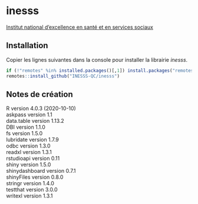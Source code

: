 
# inesss

[Institut national d’excellence en santé et en services
sociaux](https://www.inesss.qc.ca/)

## Installation

Copier les lignes suivantes dans la console pour installer la librairie
*inesss*.

``` r
if (!"remotes" %in% installed.packages()[,1]) install.packages("remotes")
remotes::install_github("INESSS-QC/inesss")
```

## Notes de création

R version 4.0.3 (2020-10-10)<br> askpass version 1.1<br> data.table
version 1.13.2<br> DBI version 1.1.0<br> fs version 1.5.0<br> lubridate
version 1.7.9<br> odbc version 1.3.0<br> readxl version 1.3.1<br>
rstudioapi version 0.11<br> shiny version 1.5.0<br> shinydashboard
version 0.7.1<br> shinyFiles version 0.8.0<br> stringr version 1.4.0<br>
testthat version 3.0.0<br> writexl version 1.3.1
